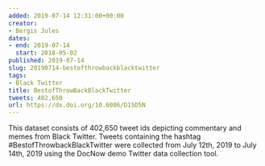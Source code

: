 ```yaml
---
added: 2019-07-14 12:31:00+00:00
creator:
- Bergis Jules
dates:
- end: 2019-07-14
  start: 2018-05-02
published: 2019-07-14
slug: 20190714-bestofthrowbackblacktwitter
tags:
- Black Twitter
title: BestofThrowBackBlackTwitter
tweets: 402,650
url: https://dx.doi.org/10.6086/D15D5N
---
```


This dataset consists of 402,650 tweet ids depicting commentary and memes from Black Twitter. Tweets containing the hashtag #BestofThrowbackBlackTwitter were collected from July 12th, 2019 to July 14th, 2019 using the DocNow demo Twitter data collection tool. 
